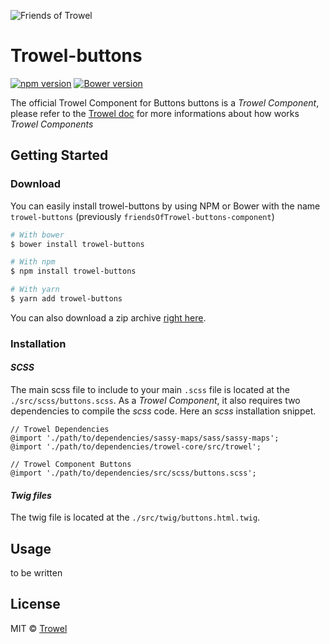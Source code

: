 ![Friends of Trowel](https://raw.githubusercontent.com/Trowel/Trowel/master/media/dist/banners/friendsoftrowel-black-on-transparent.png)

# Trowel-buttons
[![npm version](https://badge.fury.io/js/trowel-buttons.svg)](https://badge.fury.io/js/trowel)
[![Bower version](https://badge.fury.io/bo/trowel-buttons.svg)](https://badge.fury.io/bo/trowel-buttons)

The official Trowel Component for Buttons
buttons is a *Trowel Component*, please refer to the [Trowel doc](http://trowel.github.io/) for more informations about how works *Trowel Components*

## Getting Started
### Download
You can easily install trowel-buttons by using NPM or Bower with the name `trowel-buttons` (previously `friendsOfTrowel-buttons-component`)

```bash
# With bower
$ bower install trowel-buttons

# With npm
$ npm install trowel-buttons

# With yarn
$ yarn add trowel-buttons
```


You can also download a zip archive [right here](https://github.com/FriendsOfTrowel/buttons/archive/master.zip).

### Installation
#### *SCSS*
The main scss file to include to your main `.scss` file is located at the `./src/scss/buttons.scss`. As a *Trowel Component*, it also requires two dependencies to compile the *scss* code. Here an *scss* installation snippet.

```
// Trowel Dependencies
@import './path/to/dependencies/sassy-maps/sass/sassy-maps';
@import './path/to/dependencies/trowel-core/src/trowel';

// Trowel Component Buttons
@import './path/to/dependencies/src/scss/buttons.scss';
```



#### *Twig files*
The twig file is located at the `./src/twig/buttons.html.twig`.

## Usage
to be written

## License
MIT © [Trowel](trowel.github.io)
